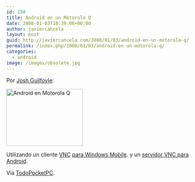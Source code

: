 ```yaml
---
id: 158
title: Android en un Motorola Q
date: 2008-01-03T10:39:08+00:00
author: javiercancela
layout: post
guid: http://javiercancela.com/2008/01/03/android-en-un-motorola-q/
permalink: /index.php/2008/01/03/android-en-un-motorola-q/
categories:
  - android
image: /images/obsolete.jpg
---
```

Por [Josh Guilfoyle](http://devtcg.blogspot.com/2007/12/android-vnc-part-deux.html):

<img src="http://farm3.static.flickr.com/2216/2162090008_42638812a1_o.jpg" alt="Android en Motorola Q" height="150" width="200" />

Utilizando un cliente [VNC](http://es.wikipedia.org/wiki/VNC "VNC") [para Windows Mobile](http://dotnetvnc.sourceforge.net/ ".NET VNC Viewer"). y un [servidor VNC para Android](http://code.google.com/p/android-vnc/ "android-vnc").

Vía [TodoPocketPC](http://foro.todopocketpc.com/showthread.php?t=161911 "Android en un Motorola Q").